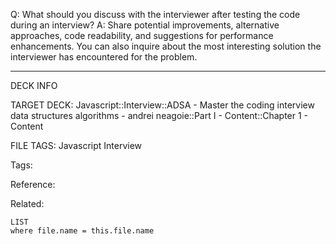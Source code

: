 Q: What should you discuss with the interviewer after testing the code during an interview?
A: Share potential improvements, alternative approaches, code readability, and suggestions for performance enhancements. You can also inquire about the most interesting solution the interviewer has encountered for the problem.
<!--ID: 1690026322008-->

---

DECK INFO

TARGET DECK: Javascript::Interview::ADSA - Master the coding interview data structures algorithms - andrei neagoie::Part I - Content::Chapter 1 - Content

FILE TAGS: Javascript Interview

Tags:

Reference:

Related:

```dataview
LIST
where file.name = this.file.name
```
